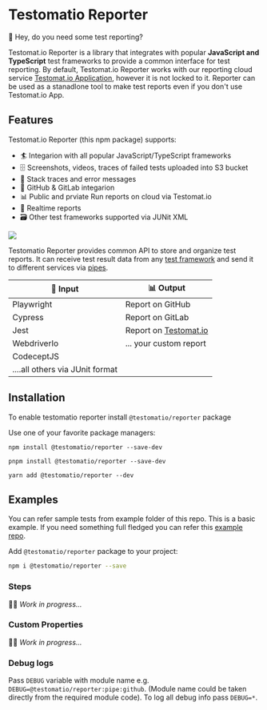# Testomatio Reporter


👋 Hey, do you need some test reporting?

Testomat.io Reporter is a library that integrates with popular **JavaScript and TypeScript** test frameworks to provide a common interface for test reporting. By default, Testomat.io Reporter works with our reporting cloud service [Testomat.io Application](https://testomat.io), however it is not locked to it. Reporter can be used as a stanadlone tool to make test reports even if you don't use Testomat.io App.

## Features

Testomat.io Reporter (this npm package) supports:

* 🏄 Integarion with all popular JavaScript/TypeScript frameworks
* 🗄️ Screenshots, videos, traces of failed tests uploaded into S3 bucket
* 🔎 Stack traces and error messages
* 🐙 GitHub & GitLab integarion
* 📊 Public and prviate Run reports on cloud via Testomat.io
* 🚅 Realtime reports
* 🗃️ Other test frameworks supported via JUNit XML


![](./images/architecture.png)

Testomatio Reporter provides common API to store and organize test reports.
It can receive test result data from any [test framework](./frameworks) and send it to different services via [pipes](./pipes).

| 🌊 Input         | 📊 Output                                 |
|---------------|----------------------------------------|
| Playwright    | Report on GitHub                       |
| Cypress       | Report on GitLab                       |
| Jest          | Report on [Testomat.io](https://testomat.io) |
| WebdriverIo   | ... your custom report   |
| CodeceptJS    |                                        |
| ....all others via JUnit format |                                  |


## Installation

To enable testomatio reporter install `@testomatio/reporter` package


Use one of your favorite package managers:

```
npm install @testomatio/reporter --save-dev
```

```
pnpm install @testomatio/reporter --save-dev
```

```
yarn add @testomatio/reporter --dev
```


## Examples


You can refer sample tests from example folder of this repo. This is a basic example. If you need something full fledged you can refer this [example repo](https://github.com/testomatio/examples).

Add `@testomatio/reporter` package to your project:

```bash
npm i @testomatio/reporter --save
```

### Steps

👷‍♂️ *Work in progress...*

### Custom Properties

👷‍♂️ *Work in progress...*



### Debug logs
Pass `DEBUG` variable with module name e.g. `DEBUG=@testomatio/reporter:pipe:github`.
(Module name could be taken directly from the required module code).
To log all debug info pass `DEBUG=*`.